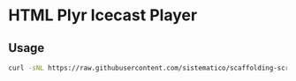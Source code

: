 # HTML Plyr Icecast Player

## Usage

```bash
curl -sNL https://raw.githubusercontent.com/sistematico/scaffolding-scripts/main/html-plyr/install.sh | REPO="site.com.br" USER="sistematico" PW="password" EMAIL="your_email@email.com" TOKEN="your_token" bash
```